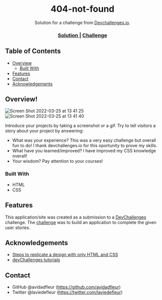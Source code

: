 <!-- Please update value in the {}  -->

<h1 align="center">404-not-found</h1>

<div align="center">
   Solution for a challenge from  <a href="http://devchallenges.io" target="_blank">Devchallenges.io</a>.
</div>

<div align="center">
  <h3>
    <a href="https://avidadfleur.github.io/404-not-found/">
      Solution
    </a>
    <span> | </span>
    <a href="https://devchallenges.io/challenges/wBunSb7FPrIepJZAg0sY">
      Challenge
    </a>
  </h3>
</div>

<!-- TABLE OF CONTENTS -->

## Table of Contents

- [Overview](#overview)
  - [Built With](#built-with)
- [Features](#features)
- [Contact](#contact)
- [Acknowledgements](#acknowledgements)

<!-- OVERVIEW -->

## Overview! 

![Screen Shot 2022-03-25 at 13 41 25](https://user-images.githubusercontent.com/86981532/160930696-045b30af-a444-4e6c-906d-bb490de2c382.png)
![Screen Shot 2022-03-25 at 13 41 40](https://user-images.githubusercontent.com/86981532/160930699-9ec148f0-ac53-4fb2-809e-2e9dd1f09a99.png)


Introduce your projects by taking a screenshot or a gif. Try to tell visitors a story about your project by answering:

- What was your experience?
  This was a very easy challenge but overall fun to do! I thank devchallenges.io for this oportunity to prove my skills.
- What have you learned/improved?
  I have improved my CSS knowledge overall!
- Your wisdom?
  Pay attention to your courses!

### Built With

<!-- This section should list any major frameworks that you built your project using. Here are a few examples.-->

- HTML
- CSS

## Features

<!-- List the features of your application or follow the template. Don't share the figma file here :) -->

This application/site was created as a submission to a [DevChallenges](https://devchallenges.io/challenges) challenge. The [challenge](https://devchallenges.io/challenges/Jymh2b2FyebRTUljkNcb) was to build an application to complete the given user stories.

## Acknowledgements

<!-- This section should list any articles or add-ons/plugins that helps you to complete the project. This is optional but it will help you in the future. For exmpale -->

- [Steps to replicate a design with only HTML and CSS](https://devchallenges-blogs.web.app/how-to-replicate-design/)
- [devChallenges tutorials](https://devchallenges.io)

## Contact

- GitHub @avidadfleur (https://github.com/avidadfleur)
- Twitter @laviedefleur (https://twitter.com/laviedefleur)

